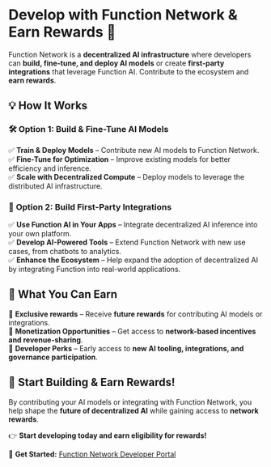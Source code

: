 # **Develop with Function Network & Earn Rewards 🚀**

Function Network is a **decentralized AI infrastructure** where developers can **build, fine-tune, and deploy AI models** or create **first-party integrations** that leverage Function AI. Contribute to the ecosystem and **earn rewards**.

## **💡 How It Works**

### 🛠 **Option 1: Build & Fine-Tune AI Models**

✅ **Train & Deploy Models** – Contribute new AI models to Function Network.  
✅ **Fine-Tune for Optimization** – Improve existing models for better efficiency and inference.  
✅ **Scale with Decentralized Compute** – Deploy models to leverage the distributed AI infrastructure.

### 🔗 **Option 2: Build First-Party Integrations**

✅ **Use Function AI in Your Apps** – Integrate decentralized AI inference into your own platform.  
✅ **Develop AI-Powered Tools** – Extend Function Network with new use cases, from chatbots to analytics.  
✅ **Enhance the Ecosystem** – Help expand the adoption of decentralized AI by integrating Function into real-world applications.

## **🎁 What You Can Earn**

🔹 **Exclusive rewards** – Receive **future rewards** for contributing AI models or integrations.  
🔹 **Monetization Opportunities** – Get access to **network-based incentives and revenue-sharing**.  
🔹 **Developer Perks** – Early access to **new AI tooling, integrations, and governance participation**.

## **🚀 Start Building & Earn Rewards!**

By contributing your AI models or integrating with Function Network, you help shape the **future of decentralized AI** while gaining access to **network rewards**.

👉 **Start developing today and earn eligibility for rewards!**

🔗 **Get Started:** [Function Network Developer Portal](https://platform.function.network/)
